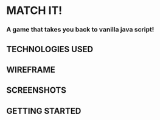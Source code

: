 # MATCH IT!

### A game that takes you back to vanilla java script!

## TECHNOLOGIES USED

## WIREFRAME

## SCREENSHOTS

## GETTING STARTED





